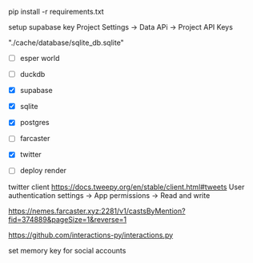 pip install -r requirements.txt


setup supabase key
Project Settings -> Data APi -> Project API Keys


"./cache/database/sqlite_db.sqlite"

- [ ] esper world
- [ ] duckdb
- [x] supabase
- [x] sqlite
- [x] postgres
- [ ] farcaster
- [x] twitter
- [ ] deploy render 


twitter client
https://docs.tweepy.org/en/stable/client.html#tweets
User authentication settings -> App permissions -> Read and write



https://nemes.farcaster.xyz:2281/v1/castsByMention?fid=374889&pageSize=1&reverse=1


https://github.com/interactions-py/interactions.py


set memory key for social accounts